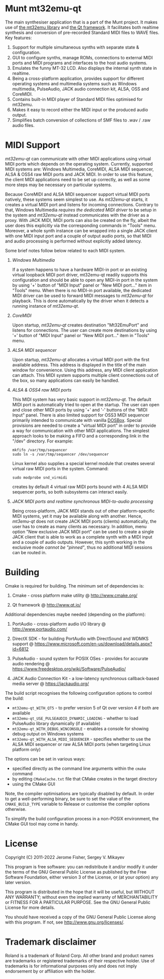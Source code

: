 Munt mt32emu-qt
===============

The main synthesiser application that is a part of the Munt project. It makes
use of [the mt32emu library](https://github.com/munt/munt/tree/master/mt32emu)
and [the Qt framework](https://www.qt.io/). It facilitates both realtime synthesis
and conversion of pre-recorded Standard MIDI files to WAVE files. Key features:

1. Support for multiple simultaneous synths with separate state & configuration.
2. GUI to configure synths, manage ROMs, connections to external MIDI ports and
   MIDI programs and interfaces to the host audio systems.
3. Emulates the funny MT-32 LCD. Also displays the internal synth state in
   realtime.
4. Being a cross-platform application, provides support for different operating
   systems and multimedia systems such as Windows multimedia, PulseAudio, JACK
   audio connection kit, ALSA, OSS and CoreMIDI.
5. Contains built-in MIDI player of Standard MIDI files optimised for mt32emu.
6. Makes it easy to record either the MIDI input or the produced audio output.
7. Simplifies batch conversion of collections of SMF files to .wav / .raw audio
   files.


MIDI Support
============

_mt32emu-qt_ can communicate with other MIDI applications using virtual MIDI ports which depends on the operating system.
Currently, supported MIDI systems are: Windows Multimedia, CoreMIDI, ALSA MIDI sequencer, ALSA & OSS4 raw MIDI ports and JACK MIDI.
In order to use this feature, the client MIDI applications need to be set up correctly, as well as some more steps may be
necessary on particular systems.

Because CoreMIDI and ALSA MIDI sequencer support virtual MIDI ports natively, these systems seem simplest to use.
As _mt32emu-qt_ starts, it creates a virtual MIDI port and listens for incoming connections. Contrary to that, Windows Multimedia
_requires the dedicated MIDI driver_ to be setup in the system and _mt32emu-qt_ instead communicates with the driver as a proxy.
With JACK MIDI, MIDI ports can also be created on the fly, albeit the user does this explicitly via the corresponding commands
in "Tools" menu. Moreover, a whole synth instance can be wrapped into a single JACK client with one MIDI input port and
a couple of output audio ports, so that MIDI and audio processing is performed without explicitly added latency.

Some brief notes follow below related to each MIDI system.

1) *Windows Multimedia*

   If a system happens to have a hardware MIDI-in port or an existing virtual loopback MIDI port driver, mt32emu-qt readily
   supports this configuration and should be able to open any MIDI-in port in the system by using '+' button of "MIDI Input" panel
   or "New MIDI port..." item in "Tools" menu.
   When there is no MIDI-in port available, the dedicated MIDI driver can be used to forward MIDI messages to _mt32emu-qt_
   for playback. This is done automatically by the driver when it detects a running instance of _mt32emu-qt_.

2) *CoreMIDI*

   Upon startup, _mt32emu-qt_ creates destination "Mt32EmuPort" and listens for connections. The user can create
   more destinations by using '+' button of "MIDI Input" panel or "New MIDI port..." item in "Tools" menu.

3) *ALSA MIDI sequencer*

   Upon startup, _mt32emu-qt_ allocates a virtual MIDI port with the first available address. This address is displayed
   in the title of the main window for convenience. Using this address, any MIDI client application can attach.
   This MIDI system supports multiple client connections out of the box, so many applications can easily be handled.

4) *ALSA & OSS4 raw MIDI ports*

   This MIDI system has very basic support in _mt32emu-qt_. The default MIDI port is automatically tried to open at the startup.
   The user can open and close other MIDI ports by using '+' and '-' buttons of the "MIDI Input" panel. There is also
   limited support for OSS3 MIDI sequencer primarily intended to communicate with vanilla [DOSBox](https://www.dosbox.com/).
   Special provisions are needed to create a "virtual MIDI port" in order to provide a way for communication with other
   MIDI applications. The simplest approach looks to be making a FIFO and a corresponding link in the "/dev" directory.
   For example:

       mkfifo /var/tmp/sequencer
       sudo ln -s /var/tmp/sequencer /dev/sequencer

   Linux kernel also supplies a special kernel module that creates several virtual raw MIDI ports in the system. Command:

       sudo modprobe snd_virmidi

   creates by default 4 virtual raw MIDI ports bound with 4 ALSA MIDI sequencer ports, so both subsystems can interact easily.

5) *JACK MIDI ports and realtime synchronous MIDI-to-audio processing*

   Being cross-platform, JACK MIDI stands out of other platform-specific MIDI systems, yet it may be available along with another.
   Hence, _mt3emu-qt_ does not create JACK MIDI ports (clients) automatically, the user has to create as many clients as necessary.
   In addition, menu option "New exclusive JACK MIDI port" can be used to create a single JACK client that is able to work as
   a complete synth with a MIDI input and a couple of audio outputs. However, this synth working in the exclusive mode *cannot be
   "pinned"*, thus no additional MIDI sessions can be routed in.


Building
========
Cmake is required for building. The minimum set of dependencies is:

1) Cmake - cross platform make utility
   @ http://www.cmake.org/

2) Qt framework
   @ http://www.qt.io/

Additional dependencies maybe needed (depending on the platform):

1) PortAudio - cross-platform audio I/O library
   @ http://www.portaudio.com/

2) DirectX SDK - for building PortAudio with DirectSound and WDMKS support
   @ https://www.microsoft.com/en-us/download/details.aspx?id=6812

3) PulseAudio - sound system for POSIX OSes - provides for accurate audio rendering
   @ https://www.freedesktop.org/wiki/Software/PulseAudio/

4) JACK Audio Connection Kit - a low-latency synchronous callback-based media server
   @ https://jackaudio.org/

The build script recognises the following configuration options to control the build:

  * `mt32emu-qt_WITH_QT5` - to prefer version 5 of Qt over version 4 if both are available
  * `mt32emu-qt_USE_PULSEAUDIO_DYNAMIC_LOADING` - whether to load PulseAudio library dynamically (if available)
  * `mt32emu-qt_WITH_DEBUG_WINCONSOLE` - enables a console for showing debug output on Windows systems
  * `mt32emu-qt_WITH_ALSA_MIDI_SEQUENCER` - specifies whether to use the ALSA MIDI sequencer or raw ALSA MIDI ports
    (when targeting Linux platform only)

The options can be set in various ways:

  * specified directly as the command line arguments within the `cmake` command
  * by editing `CMakeCache.txt` file that CMake creates in the target directory
  * using the CMake GUI

Note, the compiler optimisations are typically disabled by default. In order to get
a well-performing binary, be sure to set the value of the `CMAKE_BUILD_TYPE` variable
to Release or customise the compiler options otherwise.

To simplify the build configuration process in a non-POSIX environment, the CMake GUI tool
may come in handy.


License
=======

Copyright (C) 2011-2022 Jerome Fisher, Sergey V. Mikayev

This program is free software: you can redistribute it and/or modify
it under the terms of the GNU General Public License as published by
the Free Software Foundation, either version 3 of the License, or
(at your option) any later version.

This program is distributed in the hope that it will be useful,
but WITHOUT ANY WARRANTY; without even the implied warranty of
MERCHANTABILITY or FITNESS FOR A PARTICULAR PURPOSE.  See the
GNU General Public License for more details.

You should have received a copy of the GNU General Public License
along with this program.  If not, see <http://www.gnu.org/licenses/>.


Trademark disclaimer
====================

Roland is a trademark of Roland Corp. All other brand and product names are
trademarks or registered trademarks of their respective holder. Use of
trademarks is for informational purposes only and does not imply endorsement by
or affiliation with the holder.
